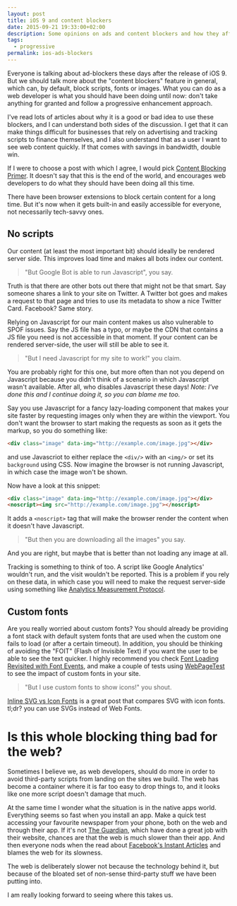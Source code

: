 ```yaml
---
layout: post
title: iOS 9 and content blockers
date: 2015-09-21 19:33:00+02:00
description: Some opinions on ads and content blockers and how they affect web development.
tags:
  - progressive
permalink: ios-ads-blockers
---
```


Everyone is talking about ad-blockers these days after the release of iOS 9. But we should talk more about the "content blockers" feature in general, which can, by default, block scripts, fonts or images. What you can do as a web developer is what you should have been doing until now: don't take anything for granted and follow a progressive enhancement approach.
<!-- more -->
I've read lots of articles about why it is a good or bad idea to use these blockers, and I can understand both sides of the discussion. I get that it can make things difficult for businesses that rely on advertising and tracking scripts to finance themselves, and I also understand that as a user I want to see web content quickly. If that comes with savings in bandwidth, double win.

If I were to choose a post with which I agree, I would pick [Content Blocking Primer](http://meyerweb.com/eric/thoughts/2015/09/19/content-blocking-primer/). It doesn't say that this is the end of the world, and encourages web developers to do what they should have been doing all this time.

There have been browser extensions to block certain content for a long time. But it's now when it gets built-in and easily accessible for everyone, not necessarily tech-savvy ones.

## No scripts

Our content (at least the most important bit) should ideally be rendered server side. This improves load time and makes all bots index our content.

> "But Google Bot is able to run Javascript", you say.

Truth is that there are other bots out there that might not be that smart. Say someone shares a link to your site on Twitter. A Twitter bot goes and makes a request to that page and tries to use its metadata to show a nice Twitter Card. Facebook? Same story.

Relying on Javascript for our main content makes us also vulnerable to SPOF issues. Say the JS file has a typo, or maybe the CDN that contains a JS file you need is not accessible in that moment. If your content can be rendered server-side, the user will still be able to see it.

> "But I need Javascript for my site to work!" you claim.

You are probably right for this one, but more often than not you depend on Javascript because you didn't think of a scenario in which Javascript wasn't available. After all, who disables Javascript these days! _Note: I've done this and I continue doing it, so you can blame me too._

Say you use Javascript for a fancy lazy-loading component that makes your site faster by requesting images only when they are within the viewport. You don't want the browser to start making the requests as soon as it gets the markup, so you do something like:

```html
<div class="image" data-img="http://example.com/image.jpg"></div>
```

and use Javascriot to either replace the `<div/>` with an `<img/>` or set its `background` using CSS. Now imagine the browser is not running Javascript, in which case the image won't be shown.

Now have a look at this snippet:

```html
<div class="image" data-img="http://example.com/image.jpg"></div>
<noscript><img src="http://example.com/image.jpg"></noscript>
```

It adds a `<noscript>` tag that will make the browser render the content when it doesn't have Javascript.

> "But then you are downloading all the images" you say.

And you are right, but maybe that is better than not loading any image at all.

Tracking is something to think of too. A script like Google Analytics' wouldn't run, and the visit wouldn't be reported. This is a problem if you rely on these data, in which case you will need to make the request server-side using something like [Analytics Measurement Protocol](https://developers.google.com/analytics/devguides/collection/protocol/v1/devguide).

## Custom fonts

Are you really worried about custom fonts? You should already be providing a font stack with default system fonts that are used when the custom one fails to load (or after a certain timeout). In addition, you should be thinking of avoiding the "FOIT" (Flash of Invisible Text) if you want the user to be able to see the text quicker. I highly recommend you check [Font Loading Revisited with Font Events](https://www.filamentgroup.com/lab/font-events.html), and make a couple of tests using [WebPageTest](http://webpagetest.org) to see the impact of custom fonts in your site.

> "But I use custom fonts to show icons!" you shout.

[Inline SVG vs Icon Fonts](https://css-tricks.com/icon-fonts-vs-svg/) is a great post that compares SVG with icon fonts. tl;dr? you can use SVGs instead of Web Fonts.

# Is this whole blocking thing bad for the web?

Sometimes I believe we, as web developers, should do more in order to avoid third-party scripts from landing on the sites we build. The web has become a container where it is far too easy to drop things to, and it looks like one more script doesn't damage that much.

At the same time I wonder what the situation is in the native apps world. Everything seems so fast when you install an app. Make a quick test accessing your favourite newspaper from your phone, both on the web and through their app. If it's not [The Guardian](http://www.theguardian.com/), which have done a great job with their website, chances are that the web is much slower than their app. And then everyone nods when the read about [Facebook's Instant Articles](https://instantarticles.fb.com/) and blames the web for its slowness.

The web is deliberately slower not because the technology behind it, but because of the bloated set of non-sense third-party stuff we have been putting into.

I am really looking forward to seeing where this takes us.
